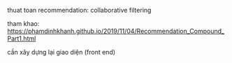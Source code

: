 thuat toan recommendation: collaborative filtering

tham khao: https://phamdinhkhanh.github.io/2019/11/04/Recommendation_Compound_Part1.html

cần xây dựng lại giao diện (front end)